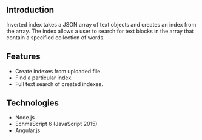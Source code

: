 ## Introduction

Inverted index takes a JSON array of text objects and creates an index from the array. The index allows a user to search for text blocks in the array that contain a specified collection of words.

## Features
- Create indexes from uploaded file.
- Find a particular index.
- Full text search of created indexes.

## Technologies
- Node.js
- EchmaScript 6 (JavaScript 2015)
- Angular.js